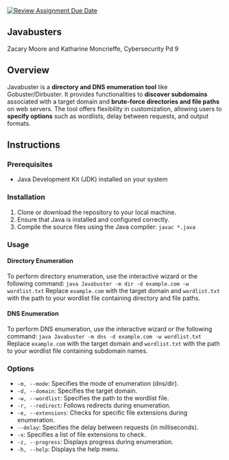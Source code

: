 [![Review Assignment Due Date](https://classroom.github.com/assets/deadline-readme-button-24ddc0f5d75046c5622901739e7c5dd533143b0c8e959d652212380cedb1ea36.svg)](https://classroom.github.com/a/ecp4su41)
## Javabusters
Zacary Moore and Katharine Moncrieffe, Cybersecurity Pd 9

## Overview
Javabuster is a **directory and DNS enumeration tool** like Gobuster/Dirbuster. It provides functionalities to **discover subdomains** associated with a target domain and **brute-force directories and file paths** on web servers. The tool offers flexibility in customization, allowing users to **specify options** such as wordlists, delay between requests, and output formats.

## Instructions
### Prerequisites
- Java Development Kit (JDK) installed on your system

### Installation
1. Clone or download the repository to your local machine.
2. Ensure that Java is installed and configured correctly.
3. Compile the source files using the Java compiler: ```javac *.java```

### Usage
#### Directory Enumeration
To perform directory enumeration, use the interactive wizard or the following command:
```java Javabuster -m dir -d example.com -w wordlist.txt```
Replace `example.com` with the target domain and `wordlist.txt` with the path to your wordlist file containing directory and file paths.

#### DNS Enumeration
To perform DNS enumeration, use the interactive wizard or the following command: 
```java Javabuster -m dns -d example.com -w wordlist.txt```
Replace `example.com` with the target domain and `wordlist.txt` with the path to your wordlist file containing subdomain names.

### Options
- `-m, --mode`: Specifies the mode of enumeration (dns/dir).
- `-d, --domain`: Specifies the target domain.
- `-w, --wordlist`: Specifies the path to the wordlist file.
- `-r, --redirect`: Follows redirects during enumeration.
- `-e, --extensions`: Checks for specific file extensions during enumeration.
- `--delay`: Specifies the delay between requests (in milliseconds).
- `-x`: Specifies a list of file extensions to check.
- `-z, --progress`: Displays progress during enumeration.
- `-h, --help`: Displays the help menu.
